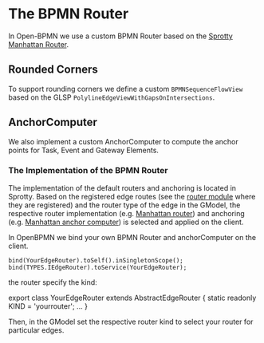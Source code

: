 # The BPMN Router

In Open-BPMN we use a custom BPMN Router based on the [Sprotty Manhattan Router](https://github.com/eclipse/sprotty/blob/master/packages/sprotty/src/features/routing/manhattan-edge-router.ts).



## Rounded Corners

To support rounding corners we define a custom `BPMNSequenceFlowView` based on the GLSP `PolylineEdgeViewWithGapsOnIntersections`. 



## AnchorComputer

We also implement a custom AnchorComputer to compute the anchor points for Task, Event and Gateway Elements. 



### The Implementation of the BPMN Router

The implementation of the default routers and anchoring is located in Sprotty. Based on the registered edge routes (see the [router module](https://github.com/eclipse/sprotty/blob/master/packages/sprotty/src/features/routing/di.config.ts) where they are registered) and the router type of the edge in the GModel, the respective router implementation (e.g. [Manhattan router](https://github.com/eclipse/sprotty/blob/master/packages/sprotty/src/features/routing/manhattan-edge-router.ts)) and anchoring (e.g. [Manhattan anchor computer](https://github.com/eclipse/sprotty/blob/master/packages/sprotty/src/features/routing/manhattan-anchors.ts)) is selected and applied on the client.

In OpenBPMN we bind your own BPMN Router and anchorComputer on the client. 

    bind(YourEdgeRouter).toSelf().inSingletonScope();
    bind(TYPES.IEdgeRouter).toService(YourEdgeRouter);

the  router specify the kind:

export class YourEdgeRouter extends AbstractEdgeRouter {
    static readonly KIND = 'yourrouter';
   ...
}

Then, in the GModel set the respective router kind to select your router for particular edges.


